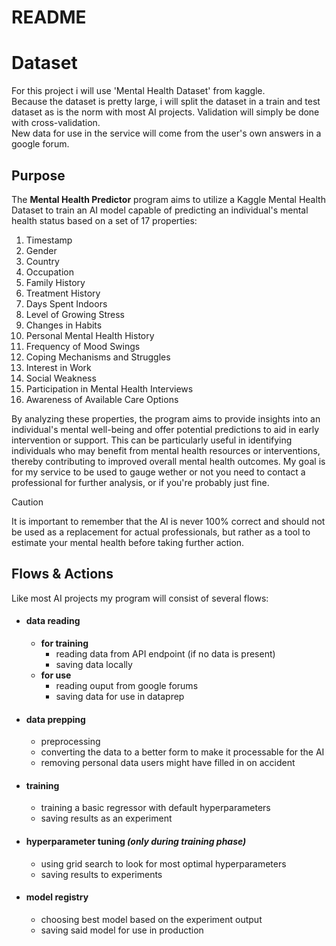 # README
# Dataset
For this project i will use 'Mental Health Dataset' from kaggle.  
Because the dataset is pretty large, i will split the dataset in a train and test dataset as is the norm with most AI projects. Validation will simply be done with cross-validation.  
New data for use in the service will come from the user's own answers in a google forum.

## Purpose

The **Mental Health Predictor** program aims to utilize a Kaggle Mental Health Dataset to train an AI model capable of predicting an individual's mental health status based on a set of 17 properties:

1. Timestamp
2. Gender
3. Country
4. Occupation
5. Family History
6. Treatment History
7. Days Spent Indoors
8. Level of Growing Stress
9. Changes in Habits
10. Personal Mental Health History
11. Frequency of Mood Swings
12. Coping Mechanisms and Struggles
13. Interest in Work
14. Social Weakness
15. Participation in Mental Health Interviews
16. Awareness of Available Care Options

By analyzing these properties, the program aims to provide insights into an individual's mental well-being and offer potential predictions to aid in early intervention or support. This can be particularly useful in identifying individuals who may benefit from mental health resources or interventions, thereby contributing to improved overall mental health outcomes. My goal is for my service to be used to gauge wether or not you need to contact a professional for further analysis, or if you're probably just fine.

>[!CAUTION]
>It is important to remember that the AI is never 100% correct and should not be used as a replacement for actual professionals, but rather as a tool to estimate your mental health before taking further action.

## Flows & Actions
Like most AI projects my program will consist of several flows:

- #### data reading
    - **for training**
        - reading data from API endpoint (if no data is present)
        - saving data locally
    - **for use**
        - reading ouput from google forums
        - saving data for use in dataprep
- #### data prepping
    - preprocessing
    - converting the data to a better form to make it processable for the AI
    - removing personal data users might have filled in on accident
- #### training
    - training a basic regressor with default hyperparameters 
    - saving results as an experiment
- #### hyperparameter tuning *(only during training phase)*
    - using grid search to look for most optimal hyperparameters
    - saving results to experiments
- #### model registry
    - choosing best model based on the experiment output
    - saving said model for use in production

